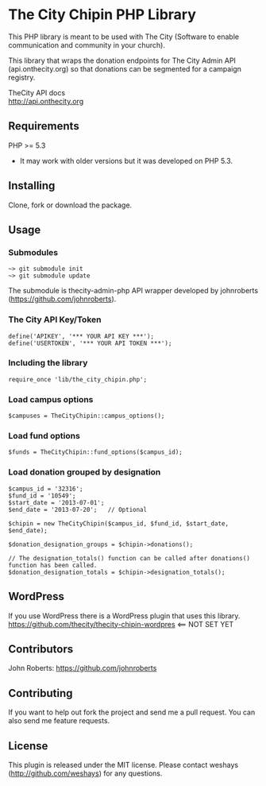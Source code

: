 # The City Chipin PHP Library #

This PHP library is meant to be used with The City (Software to enable communication and community in your church).  

This library that wraps the donation endpoints for The City Admin API (api.onthecity.org) so that donations can be segmented for a campaign registry.  

TheCity API docs  
http://api.onthecity.org


## Requirements ##
PHP >= 5.3  
* It may work with older versions but it was developed on PHP 5.3.

## Installing ##
Clone, fork or download the package.

## Usage ##

### Submodules ###

```
~> git submodule init  
~> git submodule update  
```

The submodule is thecity-admin-php API wrapper developed by johnroberts (https://github.com/johnroberts).


### The City API Key/Token ###

```
define('APIKEY', '*** YOUR API KEY ***');  
define('USERTOKEN', '*** YOUR API TOKEN ***');  
```

### Including the library ###

```
require_once 'lib/the_city_chipin.php';  
```

### Load campus options ###

```
$campuses = TheCityChipin::campus_options();  
```


### Load fund options ###

```
$funds = TheCityChipin::fund_options($campus_id);  
```

### Load donation grouped by designation ###

```
$campus_id = '32316';    
$fund_id = '10549';         
$start_date = '2013-07-01';
$end_date = '2013-07-20';   // Optional 

$chipin = new TheCityChipin($campus_id, $fund_id, $start_date, $end_date);

$donation_designation_groups = $chipin->donations();

// The designation_totals() function can be called after donations() function has been called.
$donation_designation_totals = $chipin->designation_totals();
```
  

## WordPress ##

If you use WordPress there is a WordPress plugin that uses this library.  
https://github.com/thecity/thecity-chipin-wordpres  <== NOT SET YET
  

## Contributors

John Roberts: https://github.com/johnroberts

  
## Contributing ##

If you want to help out fork the project and send me a pull request.  You can also send me feature requests.
  
  
## License ##

This plugin is released under the MIT license. Please contact weshays  
(http://github.com/weshays) for any questions.
